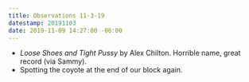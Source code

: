 ```yaml
---
title: Observations 11-3-19
datestamp: 20191103
date: 2019-11-09 14:27:00 -06:00
---
```


- *Loose Shoes and Tight Pussy* by Alex Chilton. Horrible name, great record (via Sammy).
- Spotting the coyote at the end of our block again.
